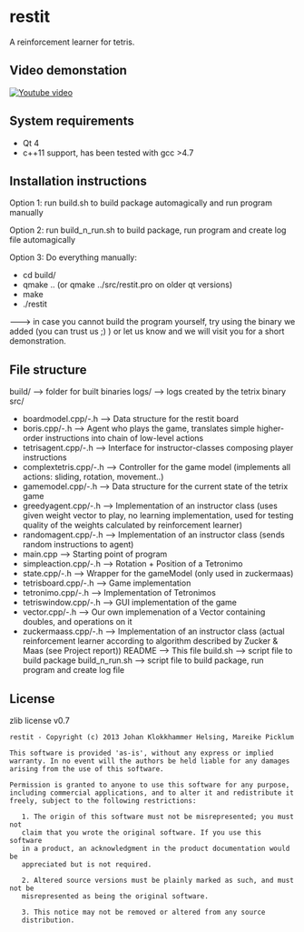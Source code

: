 restit
======

A reinforcement learner for tetris.


Video demonstation
------------------

[![Youtube video](http://img.youtube.com/vi/eblep6rzEAU/0.jpg)](http://www.youtube.com/watch?v=eblep6rzEAU)


System requirements
-------------------

* Qt 4
* c++11 support, has been tested with gcc >4.7


Installation instructions
-------------------------

Option 1:
run build.sh to build package automagically and run program manually

Option 2:
run build_n_run.sh to build package, run program and create log file automagically

Option 3:
Do everything manually:

* cd build/
* qmake .. (or qmake ../src/restit.pro on older qt versions)
* make
* ./restit

---> in case you cannot build the program yourself, try using the binary we added (you can trust us ;) ) or let us
know and we will visit you for a short demonstration.


File structure
--------------

build/                      --> folder for built binaries
logs/                       --> logs created by the tetrix binary
src/
  * boardmodel.cpp/-.h      --> Data structure for the restit board
  * boris.cpp/-.h           --> Agent who plays the game, translates simple higher-order instructions into chain of low-level actions
  * tetrisagent.cpp/-.h     --> Interface for instructor-classes composing player instructions
  * complextetris.cpp/-.h   --> Controller for the game model (implements all actions: sliding, rotation, movement..)
  * gamemodel.cpp/-.h       --> Data structure for the current state of the tetrix game
  * greedyagent.cpp/-.h      --> Implementation of an instructor class (uses given weight vector to play, no learning implementation, used for testing quality of the weights calculated by reinforcement learner)
  * randomagent.cpp/-.h        --> Implementation of an instructor class (sends random instructions to agent)
  * main.cpp                --> Starting point of program
  * simpleaction.cpp/-.h    --> Rotation + Position of a Tetronimo
  * state.cpp/-.h           --> Wrapper for the gameModel (only used in zuckermaas)
  * tetrisboard.cpp/-.h     --> Game implementation
  * tetronimo.cpp/-.h     --> Implementation of Tetronimos
  * tetriswindow.cpp/-.h    --> GUI implementation of the game
  * vector.cpp/-.h          --> Our own implemenation of a Vector containing doubles, and operations on it
  * zuckermaass.cpp/-.h     --> Implementation of an instructor class (actual reinforcement learner according to algorithm described by Zucker & Maas (see Project report))
README                      --> This file
build.sh                    --> script file to build package
build_n_run.sh              --> script file to build package, run program and create log file


License
-------

zlib license v0.7

    restit - Copyright (c) 2013 Johan Klokkhammer Helsing, Mareike Picklum

    This software is provided 'as-is', without any express or implied
    warranty. In no event will the authors be held liable for any damages
    arising from the use of this software.

    Permission is granted to anyone to use this software for any purpose,
    including commercial applications, and to alter it and redistribute it
    freely, subject to the following restrictions:

       1. The origin of this software must not be misrepresented; you must not
       claim that you wrote the original software. If you use this software
       in a product, an acknowledgment in the product documentation would be
       appreciated but is not required.

       2. Altered source versions must be plainly marked as such, and must not be
       misrepresented as being the original software.

       3. This notice may not be removed or altered from any source
       distribution.
